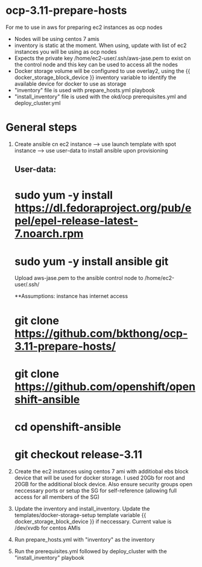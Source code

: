 # ocp-3.11-prepare-hosts
For me to use in aws for preparing ec2 instances as ocp nodes

- Nodes will be using centos 7 amis
- inventory is static at the moment. When using, update with list of ec2 instances you will
  be using as ocp nodes
- Expects the private key /home/ec2-user/.ssh/aws-jase.pem to exist on the control node
  and this key can be used to access all the nodes
- Docker storage volume will be configured to use overlay2, using the {{ docker_storage_block_device }} 
  inventory variable to identify the available device for docker to use as storage
- "inventory" file is used with prepare_hosts.yml playbook
- "install_inventory" file is used with the okd/ocp prerequisites.yml and deploy_cluster.yml

# General steps
1. Create ansible cn ec2 instance
	--> use launch template with spot instance
	--> use user-data to install ansible upon provisioning

	User-data:
	----------
	  # sudo yum -y install https://dl.fedoraproject.org/pub/epel/epel-release-latest-7.noarch.rpm
	  # sudo yum -y install ansible git
	  
	  Upload aws-jase.pem to the ansible control node to /home/ec2-user/.ssh/

	**Assumptions: instance has internet access

	  # git clone https://github.com/bkthong/ocp-3.11-prepare-hosts/
	  # git clone https://github.com/openshift/openshift-ansible
	  # cd openshift-ansible
	  # git checkout release-3.11

2. Create the ec2 instances using centos 7 ami with additiobal ebs block device
   that will be used for docker storage. I used 20Gb for root and 20GB for the
   additional block device. Also ensure security groups open neccessary ports
   or setup the SG for self-reference (allowing full access for all members of the SG)

3. Update the inventory and install_inventory.
   Update the templates/docker-storage-setup template variable {{ docker_storage_block_device }}
   if neccessary. Current value is /dev/xvdb for centos AMIs

4. Run prepare_hosts.yml with "inventory" as the inventory

5. Run the prerequisites.yml followed by deploy_cluster with the "install_inventory" playbook


